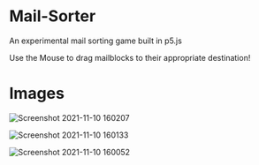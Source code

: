 # Mail-Sorter
An experimental mail sorting game built in p5.js

Use the Mouse to drag mailblocks to their appropriate destination!

# Images

![Screenshot 2021-11-10 160207](https://user-images.githubusercontent.com/60354054/141192957-0da97f64-9c2f-487a-a6c4-103a75a708d8.png)

![Screenshot 2021-11-10 160133](https://user-images.githubusercontent.com/60354054/141192966-1176f31e-bd0f-44ef-b716-4e5475eb588a.png)

![Screenshot 2021-11-10 160052](https://user-images.githubusercontent.com/60354054/141192970-b542413a-19cc-41d0-93bc-9ef0c6ebdeb2.png)
